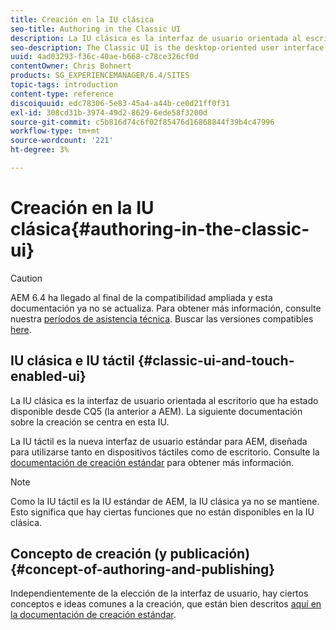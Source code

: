 ```yaml
---
title: Creación en la IU clásica
seo-title: Authoring in the Classic UI
description: La IU clásica es la interfaz de usuario orientada al escritorio que ha estado disponible desde CQ5. La siguiente documentación sobre la creación se centra en esta IU. La IU táctil es la nueva interfaz de usuario estándar para AEM, diseñada para utilizarse tanto en dispositivos táctiles como de escritorio. Consulte la documentación de creación estándar para obtener más información.
seo-description: The Classic UI is the desktop-oriented user interface that as been available since CQ5. The following documentation on authoring is focused on this UI. The touch-based UI is the new standard user interface for AEM, designed for use on both touch and desktop devices. Please see the standard authoring documentation for further information.
uuid: 4ad03293-f36c-40ae-b668-c78ce326cf0d
contentOwner: Chris Bohnert
products: SG_EXPERIENCEMANAGER/6.4/SITES
topic-tags: introduction
content-type: reference
discoiquuid: edc78306-5e83-45a4-a44b-ce0d21ff0f31
exl-id: 308cd31b-3974-49d2-8629-6ede58f3200d
source-git-commit: c5b816d74c6f02f85476d16868844f39b4c47996
workflow-type: tm+mt
source-wordcount: '221'
ht-degree: 3%

---
```


# Creación en la IU clásica{#authoring-in-the-classic-ui}

>[!CAUTION]
>
>AEM 6.4 ha llegado al final de la compatibilidad ampliada y esta documentación ya no se actualiza. Para obtener más información, consulte nuestra [períodos de asistencia técnica](https://helpx.adobe.com/es/support/programs/eol-matrix.html). Buscar las versiones compatibles [here](https://experienceleague.adobe.com/docs/).

## IU clásica e IU táctil {#classic-ui-and-touch-enabled-ui}

La IU clásica es la interfaz de usuario orientada al escritorio que ha estado disponible desde CQ5 (la anterior a AEM). La siguiente documentación sobre la creación se centra en esta IU.

La IU táctil es la nueva interfaz de usuario estándar para AEM, diseñada para utilizarse tanto en dispositivos táctiles como de escritorio. Consulte la [documentación de creación estándar](/help/sites-authoring/author.md) para obtener más información.

>[!NOTE]
>
>Como la IU táctil es la IU estándar de AEM, la IU clásica ya no se mantiene. Esto significa que hay ciertas funciones que no están disponibles en la IU clásica.

## Concepto de creación (y publicación) {#concept-of-authoring-and-publishing}

Independientemente de la elección de la interfaz de usuario, hay ciertos conceptos e ideas comunes a la creación, que están bien descritos [aquí en la documentación de creación estándar](/help/sites-authoring/author.md#concept-of-authoring-and-publishing).
